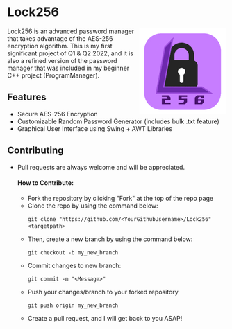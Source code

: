 # Lock256

<img align="right" src="https://github.com/OmnipotentBlade/omnipotentblade/blob/main/256_icon_rounded.png" width="200" height="200">

Lock256 is an advanced password manager that takes advantage of the AES-256 encryption algorithm.
This is my first significant project of Q1 & Q2 2022, and it is also a refined version of the password manager that was included in my beginner C++ project (ProgramManager).

## Features
- Secure AES-256 Encryption
- Customizable Random Password Generator (includes bulk .txt feature)
- Graphical User Interface using Swing + AWT Libraries

## Contributing

- Pull requests are always welcome and will be appreciated.

    #### How to Contribute:
    - Fork the repository by clicking "Fork" at the top of the repo page
    - Clone the repo by using the command below:
        ```
        git clone "https://github.com/<YourGithubUsername>/Lock256" <targetpath>
        ```
    - Then, create a new branch by using the command below:
        ```
        git checkout -b my_new_branch
        ```
    - Commit changes to new branch:
        ```
        git commit -m "<Message>"
        ```
    - Push your changes/branch to your forked repository
        ```
        git push origin my_new_branch
        ```
    - Create a pull request, and I will get back to you ASAP!

